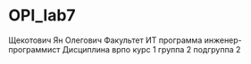 # OPI_lab7 
Щекотович 
Ян 
Олегович
Факультет ИТ
программа
инженер-программист
Дисциплина врпо
курс 1 группа 2 подгруппа 2
